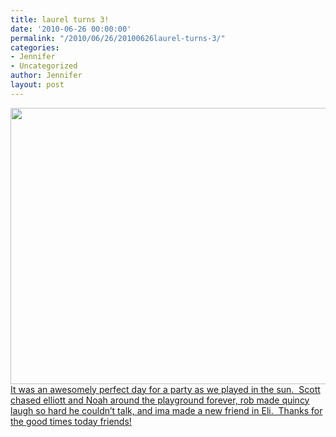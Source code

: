 ```yaml
---
title: laurel turns 3!
date: '2010-06-26 00:00:00'
permalink: "/2010/06/26/20100626laurel-turns-3/"
categories:
- Jennifer
- Uncategorized
author: Jennifer
layout: post
---
```


<a rel="attachment wp-att-730" href="http://static.squarespace.com/static/50db6bb3e4b015296cd43789/50dfa5b1e4b0dc6320e0b5ea/50dfa5efe4b0dc6320e0bd1a/1356834287421/?format=original"><img title="laurelturns3" height="442" alt="" width="590" class="alignleft size-full wp-image-730" src="http://static.squarespace.com/static/50db6bb3e4b015296cd43789/50dfa5b1e4b0dc6320e0b5ea/50dfa5b2e4b0dc6320e0b795/1277731857000/?format=original" /></a>[It was an awesomely perfect day for a party as we played in the sun.  Scott chased elliott and Noah around the playground forever, rob made quincy laugh so hard he couldn&#8217;t talk, and ima made a new friend in Eli.  Thanks for the good times today friends!](http://www.flickr.com/photos/jenniferandJennifers_photos/sets/72157624367883550/)
